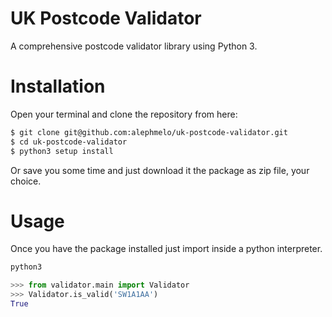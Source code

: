 # UK Postcode Validator
A comprehensive postcode validator library using Python 3.

# Installation
Open your terminal and clone the repository from here:
```bash
$ git clone git@github.com:alephmelo/uk-postcode-validator.git
$ cd uk-postcode-validator
$ python3 setup install
```

Or save you some time and just download it the package as zip file, your choice.

# Usage

Once you have the package installed just import inside a python interpreter.

```bash
python3
```
```python
>>> from validator.main import Validator
>>> Validator.is_valid('SW1A1AA')
True
```